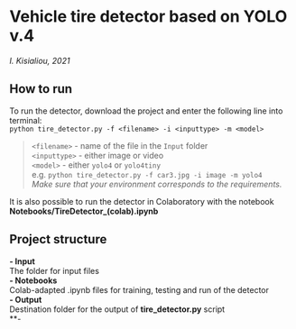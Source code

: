 # Vehicle tire detector based on YOLO v.4  
*I. Kisialiou, 2021*  
## How to run
To run the detector, download the project and enter the following line into terminal:    
`python tire_detector.py -f <filename> -i <inputtype> -m <model>`  
> `<filename>` - name of the file in the `Input` folder  
>`<inputtype>` - either image or video  
>`<model>` - either `yolo4` or `yolo4tiny`  
> e.g. `python tire_detector.py -f car3.jpg -i image -m yolo4`  
> *Make sure that your environment corresponds to the requirements.*  

It is also possible to run the detector in Colaboratory with the notebook **Notebooks/TireDetector_(colab).ipynb**  

## Project structure  
**- Input**  
The folder for input files  
**- Notebooks**  
Colab-adapted .ipynb files for training, testing and run of the detector  
**- Output**  
Destination folder for the output of **tire_detector.py** script  
**-  
